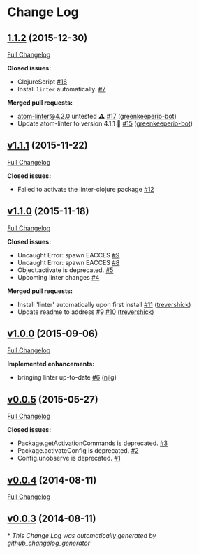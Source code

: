 # Change Log

## [1.1.2](https://github.com/AtomLinter/linter-clojure/tree/1.1.2) (2015-12-30)
[Full Changelog](https://github.com/AtomLinter/linter-clojure/compare/v1.1.1...1.1.2)

**Closed issues:**

- ClojureScript [\#16](https://github.com/AtomLinter/linter-clojure/issues/16)
- Install `linter` automatically. [\#7](https://github.com/AtomLinter/linter-clojure/issues/7)

**Merged pull requests:**

- atom-linter@4.2.0 untested ⚠️ [\#17](https://github.com/AtomLinter/linter-clojure/pull/17) ([greenkeeperio-bot](https://github.com/greenkeeperio-bot))
- Update atom-linter to version 4.1.1 🚀 [\#15](https://github.com/AtomLinter/linter-clojure/pull/15) ([greenkeeperio-bot](https://github.com/greenkeeperio-bot))

## [v1.1.1](https://github.com/AtomLinter/linter-clojure/tree/v1.1.1) (2015-11-22)
[Full Changelog](https://github.com/AtomLinter/linter-clojure/compare/v1.1.0...v1.1.1)

**Closed issues:**

- Failed to activate the linter-clojure package [\#12](https://github.com/AtomLinter/linter-clojure/issues/12)

## [v1.1.0](https://github.com/AtomLinter/linter-clojure/tree/v1.1.0) (2015-11-18)
[Full Changelog](https://github.com/AtomLinter/linter-clojure/compare/v1.0.0...v1.1.0)

**Closed issues:**

- Uncaught Error: spawn EACCES [\#9](https://github.com/AtomLinter/linter-clojure/issues/9)
- Uncaught Error: spawn EACCES [\#8](https://github.com/AtomLinter/linter-clojure/issues/8)
- Object.activate is deprecated. [\#5](https://github.com/AtomLinter/linter-clojure/issues/5)
- Upcoming linter changes [\#4](https://github.com/AtomLinter/linter-clojure/issues/4)

**Merged pull requests:**

- Install 'linter' automatically upon first install [\#11](https://github.com/AtomLinter/linter-clojure/pull/11) ([trevershick](https://github.com/trevershick))
- Update readme to address \#9 [\#10](https://github.com/AtomLinter/linter-clojure/pull/10) ([trevershick](https://github.com/trevershick))

## [v1.0.0](https://github.com/AtomLinter/linter-clojure/tree/v1.0.0) (2015-09-06)
[Full Changelog](https://github.com/AtomLinter/linter-clojure/compare/v0.0.5...v1.0.0)

**Implemented enhancements:**

- bringing linter up-to-date [\#6](https://github.com/AtomLinter/linter-clojure/pull/6) ([njlg](https://github.com/njlg))

## [v0.0.5](https://github.com/AtomLinter/linter-clojure/tree/v0.0.5) (2015-05-27)
[Full Changelog](https://github.com/AtomLinter/linter-clojure/compare/v0.0.4...v0.0.5)

**Closed issues:**

- Package.getActivationCommands is deprecated. [\#3](https://github.com/AtomLinter/linter-clojure/issues/3)
- Package.activateConfig is deprecated. [\#2](https://github.com/AtomLinter/linter-clojure/issues/2)
- Config.unobserve is deprecated. [\#1](https://github.com/AtomLinter/linter-clojure/issues/1)

## [v0.0.4](https://github.com/AtomLinter/linter-clojure/tree/v0.0.4) (2014-08-11)
[Full Changelog](https://github.com/AtomLinter/linter-clojure/compare/v0.0.3...v0.0.4)

## [v0.0.3](https://github.com/AtomLinter/linter-clojure/tree/v0.0.3) (2014-08-11)


\* *This Change Log was automatically generated by [github_changelog_generator](https://github.com/skywinder/Github-Changelog-Generator)*